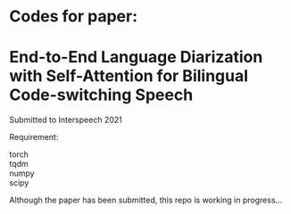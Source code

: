  # Codes for paper:   
 # End-to-End Language Diarization with Self-Attention for Bilingual Code-switching Speech  
 Submitted to Interspeech 2021
  
  Requirement:
    
  torch  
  tqdm  
  numpy  
  scipy
  
  Although the paper has been submitted, this repo is working in progress...
